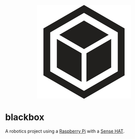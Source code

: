 <p align="center">
  <img width="300" height="300" src="https://github.com/jgphilpott/blackbox/blob/master/app/img/icon.jpg">
</p>

# blackbox

A robotics project using a [Raspberry Pi](https://www.raspberrypi.org/products/raspberry-pi-4-model-b/) with a [Sense HAT](https://www.raspberrypi.org/products/sense-hat/).
